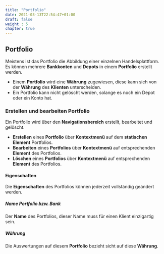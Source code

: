 ```yaml
---
title: "Portfolio"
date: 2021-03-13T22:54:47+01:00
draft: false
weight : 5
chapter: true
---
```

## Portfolio
Meistens ist das Portfolio die Abbildung einer einzelnen Handelsplattform. Es können mehrere **Bankkonten** und **Depots** in einem **Portfolio** erstellt werden. 
+ Einem **Portfolio** wird eine **Währung** zugewiesen, diese kann sich von der **Währung** des **Klienten** unterscheiden. 
+ Ein Portfolio kann nicht gelöscht werden, solange es noch ein Depot oder ein Konto hat.

### Erstellen und bearbeiten Portfolio
Ein Portfolio wird über den **Navigationsbereich** erstellt, bearbeitet und gelöscht.
+ **Erstellen** eines **Portfolio** über **Kontextmenü** auf dem **statischen Element** Portfolios.
+ **Bearbeiten** eines **Portfolios** über **Kontextmenü** auf entsprechenden **Element** des Portfolios.
+ **Löschen** eines **Portfolios** über **Kontextmenü** auf entsprechenden **Element** des Portfolios.

#### Eigenschaften
Die **Eigenschaften** des Portfolios können jederzeit vollständig geändert werden.

##### Name Portfolio bzw. Bank
Der **Name** des Portfolios, dieser Name muss für einen Klient einzigartig sein.

##### Währung
Die Auswertungen auf diesem **Portfolio** bezieht sicht auf diese **Währung**.